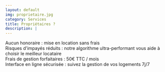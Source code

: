 ```yaml
---
layout: default
img: proprietaire.jpg
category: Services
title: Propriétaires ?
description: |
---
```

  Aucun honoraire : mise en location sans frais<br>
  Risques d'impayés réduits : notre algorithme ultra-performant vous aide à choisir le meilleur locataire<br>
  Frais de gestion forfaitaires : 50€ TTC / mois<br>
  Interface en ligne sécurisée : suivez la gestion de vos logements 7j/7
